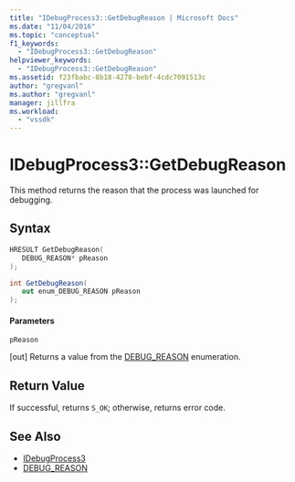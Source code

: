 ```yaml
---
title: "IDebugProcess3::GetDebugReason | Microsoft Docs"
ms.date: "11/04/2016"
ms.topic: "conceptual"
f1_keywords:
  - "IDebugProcess3::GetDebugReason"
helpviewer_keywords:
  - "IDebugProcess3::GetDebugReason"
ms.assetid: f23fbabc-8b18-4278-bebf-4cdc7091513c
author: "gregvanl"
ms.author: "gregvanl"
manager: jillfra
ms.workload:
  - "vssdk"
---
```

# IDebugProcess3::GetDebugReason
This method returns the reason that the process was launched for debugging.

## Syntax

```cpp
HRESULT GetDebugReason(
   DEBUG_REASON* pReason
);
```

```csharp
int GetDebugReason(
   out enum_DEBUG_REASON pReason
);
```

#### Parameters
 `pReason`

 [out] Returns a value from the [DEBUG_REASON](../../../extensibility/debugger/reference/debug-reason.md) enumeration.

## Return Value
 If successful, returns `S_OK`; otherwise, returns error code.

## See Also
- [IDebugProcess3](../../../extensibility/debugger/reference/idebugprocess3.md)
- [DEBUG_REASON](../../../extensibility/debugger/reference/debug-reason.md)